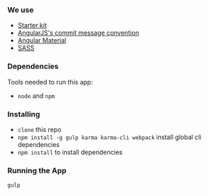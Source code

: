 ### We use
- [Starter kit](https://github.com/AngularClass/NG6-starter)
- [AngularJS's commit message convention](https://github.com/angular/angular.js/blob/master/CONTRIBUTING.md#-git-commit-guidelines)
- [Angular Material](https://material.angularjs.org/latest/)
- [SASS](http://sass-lang.com/guide)

### Dependencies
Tools needed to run this app:
* `node` and `npm`

### Installing
* `clone` this repo
* `npm install -g gulp karma karma-cli webpack` install global cli dependencies
* `npm install` to install dependencies

### Running the App
`gulp`

